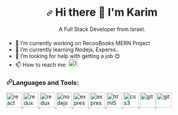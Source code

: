 <h1 align="center"><a id="user-content---hi-there--im-micael-" class="anchor" aria-hidden="true" href="#--hi-there--im-micael-"><svg class="octicon octicon-link" viewBox="0 0 16 16" version="1.1" width="16" height="16" aria-hidden="true"><path fill-rule="evenodd" d="M7.775 3.275a.75.75 0 001.06 1.06l1.25-1.25a2 2 0 112.83 2.83l-2.5 2.5a2 2 0 01-2.83 0 .75.75 0 00-1.06 1.06 3.5 3.5 0 004.95 0l2.5-2.5a3.5 3.5 0 00-4.95-4.95l-1.25 1.25zm-4.69 9.64a2 2 0 010-2.83l2.5-2.5a2 2 0 012.83 0 .75.75 0 001.06-1.06 3.5 3.5 0 00-4.95 0l-2.5 2.5a3.5 3.5 0 004.95 4.95l1.25-1.25a.75.75 0 00-1.06-1.06l-1.25 1.25a2 2 0 01-2.83 0z"></path></svg></a>
  Hi there <g-emoji class="g-emoji" alias="wave" fallback-src="https://github.githubassets.com/images/icons/emoji/unicode/1f44b.png">👋</g-emoji> I'm Karim 
</h1>

<p align="center" style="margin-bottom:20px;">
  A Full Stack Developer from Israel.
</p>



- 🔭 I’m currently working on RecooBooks MERN Project
- 🌱 I’m currently learning Nodejs, Experss..
- 🤔 I’m looking for help with getting a job 😊
- 📫 How to reach me:  <a href="https://www.linkedin.com/in/karim-arkia/" rel="nofollow"> <img src="https://devicon.dev/devicon.git/icons/linkedin/linkedin-original.svg" alt="linkeden" width="25" height="20"  data-canonical-src="https://devicon.dev/devicon.git/icons/linkedin/linkedin-original.svg" style="max-width:100%;"> </a>

<h3 align="left"><a id="user-content-languages-and-tools" class="anchor" aria-hidden="true" href="#languages-and-tools"><svg class="octicon octicon-link" viewBox="0 0 16 16" version="1.1" width="16" height="16" aria-hidden="true"><path fill-rule="evenodd" d="M7.775 3.275a.75.75 0 001.06 1.06l1.25-1.25a2 2 0 112.83 2.83l-2.5 2.5a2 2 0 01-2.83 0 .75.75 0 00-1.06 1.06 3.5 3.5 0 004.95 0l2.5-2.5a3.5 3.5 0 00-4.95-4.95l-1.25 1.25zm-4.69 9.64a2 2 0 010-2.83l2.5-2.5a2 2 0 012.83 0 .75.75 0 001.06-1.06 3.5 3.5 0 00-4.95 0l-2.5 2.5a3.5 3.5 0 004.95 4.95l1.25-1.25a.75.75 0 00-1.06-1.06l-1.25 1.25a2 2 0 01-2.83 0z"></path></svg></a>Languages and Tools:</h3>

<p align="left">
<a href="https://reactjs.org/" rel="nofollow">
<img src="https://camo.githubusercontent.com/4c787c5c6189ca6ce26a7f1cf5e5d62c4e5f9de96413adee2643b8fdca490877/68747470733a2f2f64657669636f6e732e6769746875622e696f2f64657669636f6e2f64657669636f6e2e6769742f69636f6e732f72656163742f72656163742d6f726967696e616c2d776f72646d61726b2e737667" alt="react" width="40" height="40" data-canonical-src="https://devicons.github.io/devicon/devicon.git/icons/react/react-original-wordmark.svg" style="max-width:100%;"> </a>
<a href="https://redux.js.org" rel="nofollow"> 
<img src="https://camo.githubusercontent.com/03bd03b2a921202097c83e11cfa5d7b112e0b1385df73907fa2a162b4c1377a5/68747470733a2f2f64657669636f6e732e6769746875622e696f2f64657669636f6e2f64657669636f6e2e6769742f69636f6e732f72656475782f72656475782d6f726967696e616c2e737667" alt="redux" width="40" height="40" data-canonical-src="https://devicons.github.io/devicon/devicon.git/icons/redux/redux-original.svg" style="max-width:100%;"> </a>
  
  <a href="https://www.w3schools.com/js/DEFAULT.asp" rel="nofollow"> 
<img src="https://devicon.dev/devicon.git/icons/javascript/javascript-original.svg" alt="redux" width="40" height="40" data-canonical-src="https://devicon.dev/devicon.git/icons/javascript/javascript-original.svg" style="max-width:100%;"> </a>

<a href="https://nodejs.org/en/" rel="nofollow"> 
<img src="https://devicon.dev/devicon.git/icons/nodejs/nodejs-original.svg" alt="nodejs" width="40" height="40" data-canonical-src="https://devicon.dev/devicon.git/icons/nodejs/nodejs-original.svg" style="max-width:100%;"> </a>

<a href="https://expressjs.com/" rel="nofollow"> 
<img src="https://devicon.dev/devicon.git/icons/express/express-original.svg" alt="express" width="40" height="40" data-canonical-src="https://devicon.dev/devicon.git/icons/express/express-original.svg" style="max-width:100%;"> </a>

<a href="https://www.mongodb.com/2" rel="nofollow"> 
<img src="https://devicon.dev/devicon.git/icons/mongodb/mongodb-original.svg" alt="express" width="40" height="40" data-canonical-src="https://devicon.dev/devicon.git/icons/mongodb/mongodb-original.svg" style="max-width:100%;"> </a>

<a href="https://www.w3.org/html/" rel="nofollow">
<img src="https://camo.githubusercontent.com/fc95eafc6c5b19707ce26c010800750476f353c7c1dce2e0f9fc9121dfc497af/68747470733a2f2f64657669636f6e732e6769746875622e696f2f64657669636f6e2f64657669636f6e2e6769742f69636f6e732f68746d6c352f68746d6c352d6f726967696e616c2d776f72646d61726b2e737667" alt="html5" width="40" height="40" data-canonical-src="https://devicons.github.io/devicon/devicon.git/icons/html5/html5-original-wordmark.svg" style="max-width:100%;"> </a>

<a href="https://www.w3schools.com/css/" rel="nofollow">
<img src="https://camo.githubusercontent.com/0fdb47c9ab542d2caba4262b920398c4d78e294bac37019aba5788236fe8c192/68747470733a2f2f64657669636f6e732e6769746875622e696f2f64657669636f6e2f64657669636f6e2e6769742f69636f6e732f637373332f637373332d6f726967696e616c2d776f72646d61726b2e737667" alt="css3" width="40" height="40" data-canonical-src="https://devicons.github.io/devicon/devicon.git/icons/css3/css3-original-wordmark.svg" style="max-width:100%;"> </a> 

<a href="https://git-scm.com/" rel="nofollow">
<img src="https://camo.githubusercontent.com/fbfcb9e3dc648adc93bef37c718db16c52f617ad055a26de6dc3c21865c3321d/68747470733a2f2f7777772e766563746f726c6f676f2e7a6f6e652f6c6f676f732f6769742d73636d2f6769742d73636d2d69636f6e2e737667" alt="git" width="40" height="40" data-canonical-src="https://www.vectorlogo.zone/logos/git-scm/git-scm-icon.svg" style="max-width:100%;"> </a> 

<a href="https://code.visualstudio.com/" rel="nofollow">
<img src="https://upload.wikimedia.org/wikipedia/commons/thumb/9/9a/Visual_Studio_Code_1.35_icon.svg/1200px-Visual_Studio_Code_1.35_icon.svg.png" alt="git" width="40" height="40" data-canonical-src="https://upload.wikimedia.org/wikipedia/commons/thumb/9/9a/Visual_Studio_Code_1.35_icon.svg/1200px-Visual_Studio_Code_1.35_icon.svg.png" style="max-width:100%;"> </a> 
 
</p>
